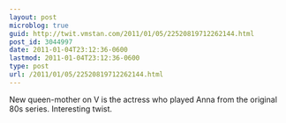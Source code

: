 ```yaml
---
layout: post
microblog: true
guid: http://twit.vmstan.com/2011/01/05/22520819712262144.html
post_id: 3044997
date: 2011-01-04T23:12:36-0600
lastmod: 2011-01-04T23:12:36-0600
type: post
url: /2011/01/05/22520819712262144.html
---
```

New queen-mother on V is the actress who played Anna from the original 80s series. Interesting twist.
